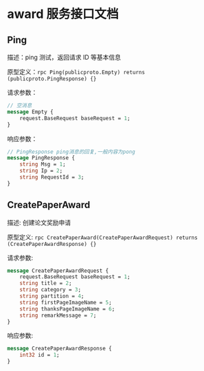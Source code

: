 # award 服务接口文档

## Ping

描述：ping 测试，返回请求 ID 等基本信息

原型定义：`rpc Ping(publicproto.Empty) returns (publicproto.PingResponse) {}`

请求参数：

```protobuf
// 空消息
message Empty {
    request.BaseRequest baseRequest = 1;
}
```

响应参数：

```protobuf
// PingResponse ping消息的回复,一般内容为pong
message PingResponse {
    string Msg = 1;
    string Ip = 2;
    string RequestId = 3;
}
```

## CreatePaperAward

描述: 创建论文奖励申请

原型定义: `rpc CreatePaperAward(CreatePaperAwardRequest) returns (CreatePaperAwardResponse) {}`

请求参数:

```protobuf
message CreatePaperAwardRequest {
    request.BaseRequest baseRequest = 1;
    string title = 2;
    string category = 3;
    string partition = 4;
    string firstPageImageName = 5;
    string thanksPageImageName = 6;
    string remarkMessage = 7;
}
```

响应参数:

```protobuf
message CreatePaperAwardResponse {
    int32 id = 1;
}
```
